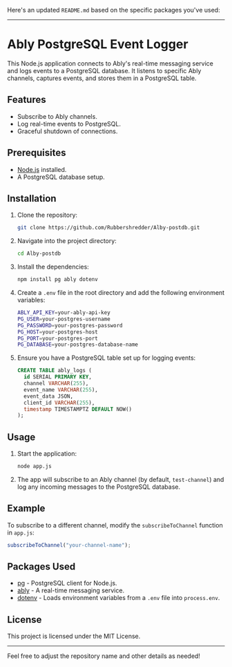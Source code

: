 Here's an updated `README.md` based on the specific packages you've used:

---

# Ably PostgreSQL Event Logger

This Node.js application connects to Ably's real-time messaging service and logs events to a PostgreSQL database. It listens to specific Ably channels, captures events, and stores them in a PostgreSQL table.

## Features
- Subscribe to Ably channels.
- Log real-time events to PostgreSQL.
- Graceful shutdown of connections.

## Prerequisites

- [Node.js](https://nodejs.org/en/download/) installed.
- A PostgreSQL database setup.

## Installation

1. Clone the repository:
   ```bash
   git clone https://github.com/Rubbershredder/Alby-postdb.git
   ```

2. Navigate into the project directory:
   ```bash
   cd Alby-postdb
   ```

3. Install the dependencies:
   ```bash
   npm install pg ably dotenv
   ```

4. Create a `.env` file in the root directory and add the following environment variables:
   ```bash
   ABLY_API_KEY=your-ably-api-key
   PG_USER=your-postgres-username
   PG_PASSWORD=your-postgres-password
   PG_HOST=your-postgres-host
   PG_PORT=your-postgres-port
   PG_DATABASE=your-postgres-database-name
   ```

5. Ensure you have a PostgreSQL table set up for logging events:
   ```sql
   CREATE TABLE ably_logs (
     id SERIAL PRIMARY KEY,
     channel VARCHAR(255),
     event_name VARCHAR(255),
     event_data JSON,
     client_id VARCHAR(255),
     timestamp TIMESTAMPTZ DEFAULT NOW()
   );
   ```

## Usage

1. Start the application:
   ```bash
   node app.js
   ```

2. The app will subscribe to an Ably channel (by default, `test-channel`) and log any incoming messages to the PostgreSQL database.

## Example

To subscribe to a different channel, modify the `subscribeToChannel` function in `app.js`:
```javascript
subscribeToChannel("your-channel-name");
```

## Packages Used

- [pg](https://www.npmjs.com/package/pg) - PostgreSQL client for Node.js.
- [ably](https://www.npmjs.com/package/ably) - A real-time messaging service.
- [dotenv](https://www.npmjs.com/package/dotenv) - Loads environment variables from a `.env` file into `process.env`.

## License

This project is licensed under the MIT License.

---

Feel free to adjust the repository name and other details as needed!
